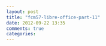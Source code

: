 ```yaml
---
layout: post
title: "fcm57-libre-office-part-11"
date: 2012-09-22 13:35
comments: true
categories: 
---
```

